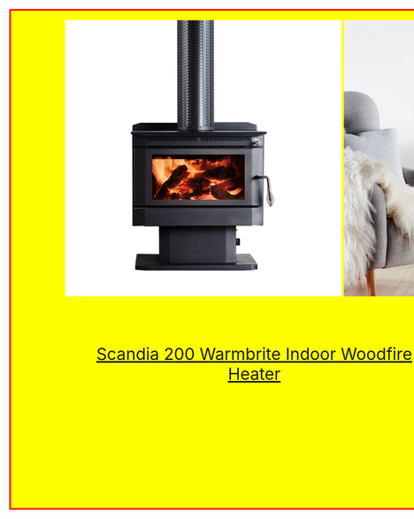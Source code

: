 <html>

<body>

<div id="mr-content">
<div class="mr-title">
</div>

<br>

<img src="scandia200.webp" height="500" width="500" align="middle">
<img src="scandia200(1).webp" height="500" width="500" align="middle">


<div class="mr-scandia200">
<br>
<a href="https://www.bunnings.com.au/scandia-200-warmbrite-indoor-woodfire-heater_p3171489">Scandia 200 Warmbrite Indoor Woodfire Heater</a>
</div>

<style>



#mr-content{
width:1200px;
height:900px;
background:yellow;
border:3px solid red;
text-align: center;
}

.mr-scandia200{
position: relative;
left:90px;
width:600px;
height:100px;
padding: auto;
background:;
color:white;
margin:50px;
font-size:30px;
}

.mr-covid19{
position: relative;
left:600px;
bottom:1050px;
width:400px;
height:100px;
padding: auto;
background: #9400D3;
color:white;
margin:50px;
font-size:25px;
}

.mr-woolworths{
position: relative;
left:50px;
width:300px;
height:100px;
padding: auto;
background:#54C571;
color:white;
margin:50px;
font-size:25px;
}

.mr-coles{
position: relative;
left:400px;
bottom:150px;
width:300px;
height:100px;
padding: auto;
background:red;
color:white;
margin:50px;
font-size:25px;
}

.mr-aldi{
position: relative;
left:750px;
bottom:300px;
width:300px;
height:100px;
padding: auto;
background: #87CEFA;
color:white;
margin:50px;
font-size:25px;
}

.mr-iga{
position: relative;
left:50px;
bottom:300px;
width:300px;
height:100px;
padding: auto;
background: #4CC417;
color:white;
margin:50px;
font-size:25px;
}

.mr-target{
position: relative;
left:400px;
bottom:450px;
width:300px;
height:100px;
padding: auto;
background: #FFA500;
color:#c21e56;
margin:50px;
font-size:15px;
}

.mr-kmart{
position: relative;
left:750px;
bottom:600px;
width:300px;
height:100px;
padding: auto;
background: #FF00FF;
color:white;
margin:50px;
font-size:20px;
}

.mr-scandia{
position: relative;
left:50px;
bottom:750px;
width:300px;
height:100px;
padding: auto;
background: #ffdb58;
color: white;
margin:50px;
font-size:25px;
}

</style>

